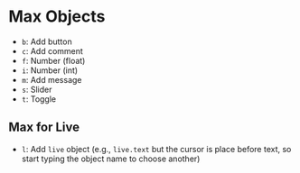 # Max Objects

- `b`: Add button
- `c`: Add comment
- `f`: Number (float)
- `i`: Number (int)
- `m`: Add message
- `s`: Slider
- `t`: Toggle

## Max for Live

- `l`: Add `live` object (e.g., `live.text` but the cursor is place before text, so start typing the object name to choose another)
